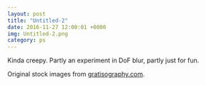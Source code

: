```yaml
---
layout: post
title: "Untitled-2"
date: 2016-11-27 12:00:01 +0000
img: Untitled-2.png
category: ps
---
```


Kinda creepy. Partly an experiment in DoF blur, partly just for fun.

Original stock images from [gratisography.com](https://gratisography.com/).